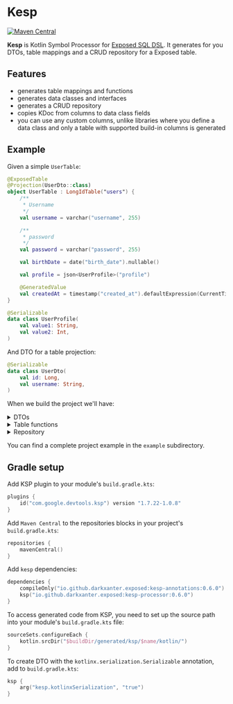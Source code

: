 # Kesp
[![Maven Central](https://img.shields.io/maven-central/v/io.github.darkxanter.exposed/kesp-annotations)](https://search.maven.org/artifact/io.github.darkxanter.exposed/kesp-annotations)

**Kesp** is Kotlin Symbol Processor for [Exposed SQL DSL](https://github.com/JetBrains/Exposed/wiki/DSL).
It generates for you DTOs, table mappings and a CRUD repository for a Exposed table.

## Features

- generates table mappings and functions
- generates data classes and interfaces
- generates a CRUD repository
- copies KDoc from columns to data class fields
- you can use any custom columns, unlike libraries where you define a data class
and only a table with supported build-in columns is generated

## Example

Given a simple `UserTable`:
```kotlin
@ExposedTable
@Projection(UserDto::class)
object UserTable : LongIdTable("users") {
    /**
     * Username
     */
    val username = varchar("username", 255)

    /**
     * password
     */
    val password = varchar("password", 255)

    val birthDate = date("birth_date").nullable()

    val profile = json<UserProfile>("profile")

    @GeneratedValue
    val createdAt = timestamp("created_at").defaultExpression(CurrentTimestamp())
}

@Serializable
data class UserProfile(
    val value1: String,
    val value2: Int,
)
```

And DTO for a table projection:
```kotlin
@Serializable
data class UserDto(
    val id: Long,
    val username: String,
)
```

When we build the project we'll have:

<details>
<summary>DTOs</summary>

```kotlin
public interface UserTableCreate {
    /**
     * Username
     */
    public val username: String

    /**
     * password
     */
    public val password: String

    public val birthDate: LocalDate?

    public val profile: UserProfile
}

@Serializable
public data class UserTableCreateDto(
    /**
     * Username
     */
    public override val username: String,
    /**
     * password
     */
    public override val password: String,
    public override val birthDate: LocalDate? = null,
    public override val profile: UserProfile,
) : UserTableCreate

public interface UserTableFull : UserTableCreate {
    public val id: Long

    public val createdAt: Instant
}

@Serializable
public data class UserTableFullDto(
    public override val id: Long,
    /**
     * Username
     */
    public override val username: String,
    /**
     * password
     */
    public override val password: String,
    public override val birthDate: LocalDate? = null,
    public override val profile: UserProfile,
    public override val createdAt: Instant,
) : UserTableFull
```
</details>

<details>
<summary>Table functions</summary>

Extension functions will be created for generated DTOs from table, as well as for a specified projections in the annotation `@Projection`.

```kotlin
public fun UserTable.insertDto(dto: UserTableCreate): Long = UserTable.insertAndGetId {
    it.fromDto(dto)
}.value

public fun UserTable.updateDto(id: Long, dto: UserTableCreate): Int =
    UserTable.update({UserTable.id.eq(id)}) {
        it.fromDto(dto)
    }

public fun UserTable.insertDto(
    username: String,
    password: String,
    birthDate: LocalDate? = null,
    profile: UserProfile,
): Long = UserTable.insertAndGetId {
    it.fromDto(
        username = username,
        password = password,
        birthDate = birthDate,
        profile = profile,
    )
}.value

public fun UserTable.updateDto(
    id: Long,
    username: String,
    password: String,
    birthDate: LocalDate? = null,
    profile: UserProfile,
): Int = UserTable.update({UserTable.id.eq(id)}) {
    it.fromDto(
        username = username,
        password = password,
        birthDate = birthDate,
        profile = profile,
    )
}

public fun ResultRow.toUserTableFullDto(): UserTableFullDto = UserTableFullDto(
    id = this[UserTable.id].value,
    username = this[UserTable.username],
    password = this[UserTable.password],
    birthDate = this[UserTable.birthDate],
    profile = this[UserTable.profile],
    createdAt = this[UserTable.createdAt],
)

public fun ResultRow.toUserTableFullDto(alias: Alias<UserTable>): UserTableFullDto =
    UserTableFullDto(
        id = this[alias[UserTable.id]].value,
        username = this[alias[UserTable.username]],
        password = this[alias[UserTable.password]],
        birthDate = this[alias[UserTable.birthDate]],
        profile = this[alias[UserTable.profile]],
        createdAt = this[alias[UserTable.createdAt]],
    )

public fun Iterable<ResultRow>.toUserTableFullDtoList(): List<UserTableFullDto> = map {
    it.toUserTableFullDto()
}

public fun Iterable<ResultRow>.toUserTableFullDtoList(alias: Alias<UserTable>):
    List<UserTableFullDto> = map {
    it.toUserTableFullDto(alias)
}

public fun ResultRow.toUserDto(): UserDto = UserDto(
    id = this[UserTable.id].value,
    username = this[UserTable.username],
)

public fun ResultRow.toUserDto(alias: Alias<UserTable>): UserDto = UserDto(
    id = this[alias[UserTable.id]].value,
    username = this[alias[UserTable.username]],
)

public fun Iterable<ResultRow>.toUserDtoList(): List<UserDto> = map {
    it.toUserDto()
}

public fun Iterable<ResultRow>.toUserDtoList(alias: Alias<UserTable>): List<UserDto> = map {
    it.toUserDto(alias)
}

public fun UpdateBuilder<*>.fromDto(dto: UserTableCreate): Unit {
    this[UserTable.username] = dto.username
    this[UserTable.password] = dto.password
    this[UserTable.birthDate] = dto.birthDate
    this[UserTable.profile] = dto.profile
}

public fun UpdateBuilder<*>.fromDto(
    username: String,
    password: String,
    birthDate: LocalDate? = null,
    profile: UserProfile,
): Unit {
    this[UserTable.username] = username
    this[UserTable.password] = password
    this[UserTable.birthDate] = birthDate
    this[UserTable.profile] = profile
}
```
</details>

<details>
<summary>Repository</summary>

```kotlin
public open class UserTableRepository {
    public fun find(configure: Query.() -> Unit = {},
                    `where`: (SqlExpressionBuilder.() -> Op<Boolean>)? = null): List<UserTableFullDto> {

        return transaction {
            if (where != null) {
                UserTable.select(where).apply(configure).toUserTableFullDtoList()
            } else {
                UserTable.selectAll().apply(configure).toUserTableFullDtoList()
            }
        }
    }

    public fun findUserDto(configure: Query.() -> Unit = {},
                           `where`: (SqlExpressionBuilder.() -> Op<Boolean>)? = null): List<UserDto> {

        return transaction {
            if (where != null) {
                UserTable.slice(UserTable.id,UserTable.username).select(where).apply(configure).toUserDtoList()
            } else {
                UserTable.slice(UserTable.id,UserTable.username).selectAll().apply(configure).toUserDtoList()
            }
        }
    }

    public fun findOne(`where`: SqlExpressionBuilder.() -> Op<Boolean>): UserTableFullDto? {

        return find(where = where).singleOrNull()
    }

    public fun findById(id: Long): UserTableFullDto? {

        return findOne {
            UserTable.id.eq(id)
        }
    }

    public fun create(dto: UserTableCreate): Long = transaction {
        UserTable.insertDto(dto)
    }

    public fun update(id: Long, dto: UserTableCreate): Int = transaction {
        UserTable.updateDto(id, dto)
    }

    public fun deleteById(id: Long): Int {

        return delete {
            UserTable.id.eq(id)
        }
    }

    public fun delete(`where`: UserTable.(ISqlExpressionBuilder) -> Op<Boolean>): Int {

        return transaction {
            UserTable.deleteWhere {
                where(it)
            }
        }
    }
}
```
</details>

You can find a complete project example in the `example` subdirectory.

## Gradle setup

Add KSP plugin to your module's `build.gradle.kts`:
```kotlin
plugins {
    id("com.google.devtools.ksp") version "1.7.22-1.0.8"
}
```
Add `Maven Central` to the repositories blocks in your project's `build.gradle.kts`:
```kotlin
repositories {
    mavenCentral()
}
```
Add `kesp` dependencies:
```kotlin
dependencies {
    compileOnly("io.github.darkxanter.exposed:kesp-annotations:0.6.0")
    ksp("io.github.darkxanter.exposed:kesp-processor:0.6.0")
}
```
To access generated code from KSP, you need to set up the source path into your module's `build.gradle.kts` file:
```kotlin
sourceSets.configureEach {
    kotlin.srcDir("$buildDir/generated/ksp/$name/kotlin/")
}
```

To create DTO with the `kotlinx.serialization.Serializable` annotation, add to `build.gradle.kts`:
```kotlin
ksp {
    arg("kesp.kotlinxSerialization", "true")
}
```
